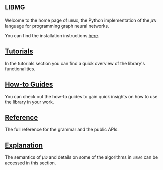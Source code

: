 # <span style="font-variant:small-caps;">libmg</span>
Welcome to the home page of <span style="font-variant:small-caps;">libmg</span>,
the Python implementation of the $\mu\mathcal{G}$ language for programming graph neural networks.

You can find the installation instructions [here](how-to_guides/installation.md).

[Tutorials](tutorials/index.md)
-------------------
In the tutorials section you can find a quick overview of the library's functionalities.

[How-to Guides](how-to_guides/index.md)
-------------------
You can check out the how-to guides to gain quick insights on how to use the library in your work. 

[Reference](reference/index.md)
-------------------
The full reference for the grammar and the public APIs.

[Explanation](explanation/explanation.md)
-------------------
The semantics of $\mu\mathcal{G}$ and details on some of the algorithms in <span style="font-variant:small-caps;">libmg</span> can be accessed in this section.

